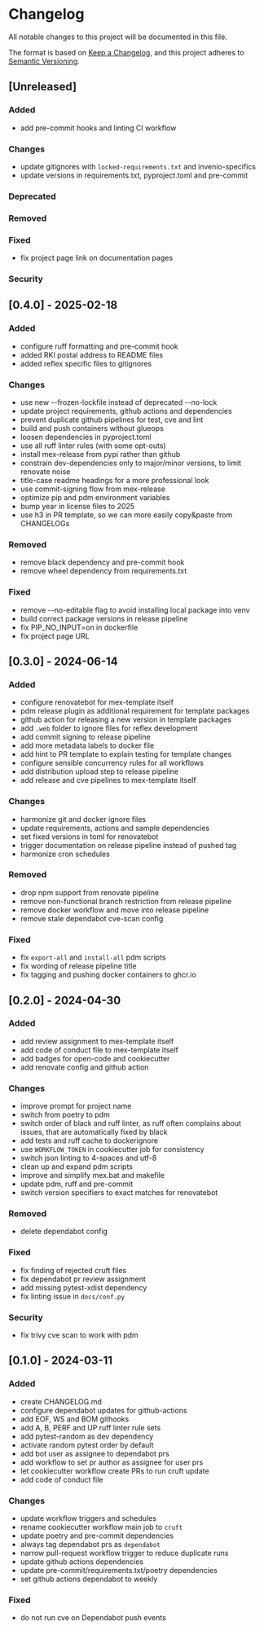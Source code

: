# Changelog

All notable changes to this project will be documented in this file.

The format is based on [Keep a Changelog](https://keepachangelog.com/en/1.0.0/),
and this project adheres to [Semantic Versioning](https://semver.org/spec/v2.0.0.html).

## [Unreleased]

### Added

- add pre-commit hooks and linting CI workflow

### Changes

- update gitignores with `locked-requirements.txt` and invenio-specifics
- update versions in requirements.txt, pyproject.toml and pre-commit

### Deprecated

### Removed

### Fixed

- fix project page link on documentation pages

### Security

## [0.4.0] - 2025-02-18

### Added

- configure ruff formatting and pre-commit hook
- added RKI postal address to README files
- added reflex specific files to gitignores

### Changes

- use new --frozen-lockfile instead of deprecated --no-lock
- update project requirements, github actions and dependencies
- prevent duplicate github pipelines for test, cve and lint
- build and push containers without glueops
- loosen dependencies in pyproject.toml
- use all ruff linter rules (with some opt-outs)
- install mex-release from pypi rather than github
- constrain dev-dependencies only to major/minor versions, to limit renovate noise
- title-case readme headings for a more professional look
- use commit-signing flow from mex-release
- optimize pip and pdm environment variables
- bump year in license files to 2025
- use h3 in PR template, so we can more easily copy&paste from CHANGELOGs

### Removed

- remove black dependency and pre-commit hook
- remove wheel dependency from requirements.txt

### Fixed

- remove --no-editable flag to avoid installing local package into venv
- build correct package versions in release pipeline
- fix PIP_NO_INPUT=on in dockerfile
- fix project page URL

## [0.3.0] - 2024-06-14

### Added

- configure renovatebot for mex-template itself
- pdm release plugin as additional requirement for template packages
- github action for releasing a new version in template packages
- add `.web` folder to ignore files for reflex development
- add commit signing to release pipeline
- add more metadata labels to docker file
- add hint to PR template to explain testing for template changes
- configure sensible concurrency rules for all workflows
- add distribution upload step to release pipeline
- add release and cve pipelines to mex-template itself

### Changes

- harmonize git and docker ignore files
- update requirements, actions and sample dependencies
- set fixed versions in toml for renovatebot
- trigger documentation on release pipeline instead of pushed tag
- harmonize cron schedules

### Removed

- drop npm support from renovate pipeline
- remove non-functional branch restriction from release pipeline
- remove docker workflow and move into release pipeline
- remove stale dependabot cve-scan config

### Fixed

- fix `export-all` and `install-all` pdm scripts
- fix wording of release pipeline title
- fix tagging and pushing docker containers to ghcr.io

## [0.2.0] - 2024-04-30

### Added

- add review assignment to mex-template itself
- add code of conduct file to mex-template itself
- add badges for open-code and cookiecutter
- add renovate config and github action

### Changes

- improve prompt for project name
- switch from poetry to pdm
- switch order of black and ruff linter, as ruff often complains about issues,
  that are automatically fixed by black
- add tests and ruff cache to dockerignore
- use `WORKFLOW_TOKEN` in cookiecutter job for consistency
- switch json linting to 4-spaces and utf-8
- clean up and expand pdm scripts
- improve and simplify mex.bat and makefile
- update pdm, ruff and pre-commit
- switch version specifiers to exact matches for renovatebot

### Removed

- delete dependabot config

### Fixed

- fix finding of rejected cruft files
- fix dependabot pr review assignment
- add missing pytest-xdist dependency
- fix linting issue in `docs/conf.py`

### Security

- fix trivy cve scan to work with pdm

## [0.1.0] - 2024-03-11

### Added

- create CHANGELOG.md
- configure dependabot updates for github-actions
- add EOF, WS and BOM githooks
- add A, B, PERF and UP ruff linter rule sets
- add pytest-random as dev dependency
- activate random pytest order by default
- add bot user as assignee to dependabot prs
- add workflow to set pr author as assignee for user prs
- let cookiecutter workflow create PRs to run cruft update
- add code of conduct file

### Changes

- update workflow triggers and schedules
- rename cookiecutter workflow main job to `cruft`
- update poetry and pre-commit dependencies
- always tag dependabot prs as `dependabot`
- narrow pull-request workflow trigger to reduce duplicate runs
- update github actions dependencies
- update pre-commit/requirements.txt/poetry dependencies
- set github actions dependabot to weekly

### Fixed

- do not run cve on Dependabot push events
